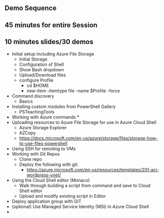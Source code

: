 ## Demo Sequence
## 45 minutes for entire Session
## 10 minutes slides/30 demos

* Initial setup including Azure File Storage
  * Initial Storage
  * Configuration of Shell
  * Show Bash dropdown
  * Upload/Download files
  * configure Profile
    * cd $HOME
    * new-item -itemtype file -name $Profile -force
* Command discovery
  * Basics
* Installing custom modules from PowerShell Gallery
  * PSTeachingTools
* Working with Azure commands
  * 
* Uploading resources to Azure File Storage for use in Azure Cloud Shell
  * Azure Storage Explorer
  * AZCopy 
  * https://docs.microsoft.com/en-us/azure/storage/files/storage-how-to-use-files-powershell
* Using SSH for remoting to VMs
* Working with Git Repos
  * Clone repo
  * Deploy the following with git:
    *  https://azure.microsoft.com/en-us/resources/templates/201-aci-wordpress-vnet/
* Using the Cloud Shell editor (Monaco)
  * Walk through building a script from command and save to Cloud Shell editor
  * Upload and modify existing script in Editor
* Deploy application group with GIT 
* (optional) Use Managed Service Identity (MSI) in Azure Cloud Shell
* 
